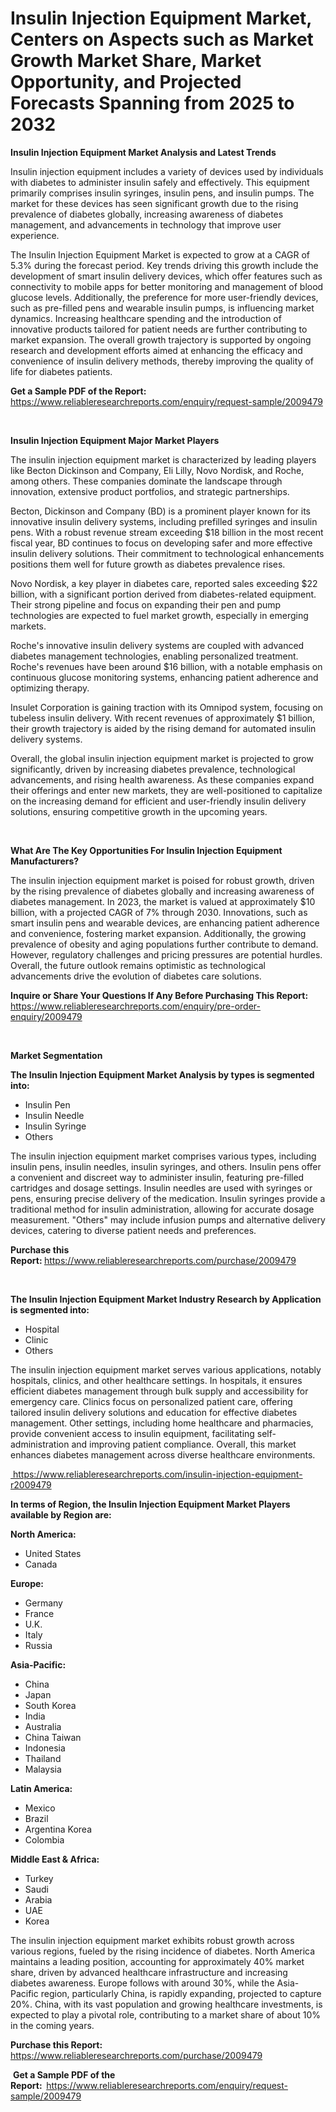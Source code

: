 <p><h1>Insulin Injection Equipment Market, Centers on Aspects such as Market Growth Market Share, Market Opportunity, and Projected Forecasts Spanning from 2025 to 2032</h1></p><p><strong>Insulin Injection Equipment Market Analysis and Latest Trends</strong></p>
<p><p>Insulin injection equipment includes a variety of devices used by individuals with diabetes to administer insulin safely and effectively. This equipment primarily comprises insulin syringes, insulin pens, and insulin pumps. The market for these devices has seen significant growth due to the rising prevalence of diabetes globally, increasing awareness of diabetes management, and advancements in technology that improve user experience.</p><p>The Insulin Injection Equipment Market is expected to grow at a CAGR of 5.3% during the forecast period. Key trends driving this growth include the development of smart insulin delivery devices, which offer features such as connectivity to mobile apps for better monitoring and management of blood glucose levels. Additionally, the preference for more user-friendly devices, such as pre-filled pens and wearable insulin pumps, is influencing market dynamics. Increasing healthcare spending and the introduction of innovative products tailored for patient needs are further contributing to market expansion. The overall growth trajectory is supported by ongoing research and development efforts aimed at enhancing the efficacy and convenience of insulin delivery methods, thereby improving the quality of life for diabetes patients.</p></p>
<p><strong>Get a Sample PDF of the Report:&nbsp;</strong> <a href="https://www.reliableresearchreports.com/enquiry/request-sample/2009479?utm_campaign=2201&utm_medium=2&utm_source=Github&utm_content=ia&utm_term=13042025&utm_id=insulin-injection-equipment">https://www.reliableresearchreports.com/enquiry/request-sample/2009479</a></p>
<p>&nbsp;</p>
<p><strong>Insulin Injection Equipment Major Market Players</strong></p>
<p><p>The insulin injection equipment market is characterized by leading players like Becton Dickinson and Company, Eli Lilly, Novo Nordisk, and Roche, among others. These companies dominate the landscape through innovation, extensive product portfolios, and strategic partnerships.</p><p>Becton, Dickinson and Company (BD) is a prominent player known for its innovative insulin delivery systems, including prefilled syringes and insulin pens. With a robust revenue stream exceeding $18 billion in the most recent fiscal year, BD continues to focus on developing safer and more effective insulin delivery solutions. Their commitment to technological enhancements positions them well for future growth as diabetes prevalence rises.</p><p>Novo Nordisk, a key player in diabetes care, reported sales exceeding $22 billion, with a significant portion derived from diabetes-related equipment. Their strong pipeline and focus on expanding their pen and pump technologies are expected to fuel market growth, especially in emerging markets.</p><p>Roche's innovative insulin delivery systems are coupled with advanced diabetes management technologies, enabling personalized treatment. Roche's revenues have been around $16 billion, with a notable emphasis on continuous glucose monitoring systems, enhancing patient adherence and optimizing therapy.</p><p>Insulet Corporation is gaining traction with its Omnipod system, focusing on tubeless insulin delivery. With recent revenues of approximately $1 billion, their growth trajectory is aided by the rising demand for automated insulin delivery systems.</p><p>Overall, the global insulin injection equipment market is projected to grow significantly, driven by increasing diabetes prevalence, technological advancements, and rising health awareness. As these companies expand their offerings and enter new markets, they are well-positioned to capitalize on the increasing demand for efficient and user-friendly insulin delivery solutions, ensuring competitive growth in the upcoming years.</p></p>
<p>&nbsp;</p>
<p><strong>What Are The Key Opportunities For Insulin Injection Equipment Manufacturers?</strong></p>
<p><p>The insulin injection equipment market is poised for robust growth, driven by the rising prevalence of diabetes globally and increasing awareness of diabetes management. In 2023, the market is valued at approximately $10 billion, with a projected CAGR of 7% through 2030. Innovations, such as smart insulin pens and wearable devices, are enhancing patient adherence and convenience, fostering market expansion. Additionally, the growing prevalence of obesity and aging populations further contribute to demand. However, regulatory challenges and pricing pressures are potential hurdles. Overall, the future outlook remains optimistic as technological advancements drive the evolution of diabetes care solutions.</p></p>
<p><strong>Inquire or Share Your Questions If Any Before Purchasing This Report:</strong> <a href="https://www.reliableresearchreports.com/enquiry/pre-order-enquiry/2009479?utm_campaign=2201&utm_medium=2&utm_source=Github&utm_content=ia&utm_term=13042025&utm_id=insulin-injection-equipment">https://www.reliableresearchreports.com/enquiry/pre-order-enquiry/2009479</a></p>
<p>&nbsp;</p>
<p><strong>Market Segmentation</strong></p>
<p><strong>The Insulin Injection Equipment Market Analysis by types is segmented into:</strong></p>
<p><ul><li>Insulin Pen</li><li>Insulin Needle</li><li>Insulin Syringe</li><li>Others</li></ul></p>
<p><p>The insulin injection equipment market comprises various types, including insulin pens, insulin needles, insulin syringes, and others. Insulin pens offer a convenient and discreet way to administer insulin, featuring pre-filled cartridges and dosage settings. Insulin needles are used with syringes or pens, ensuring precise delivery of the medication. Insulin syringes provide a traditional method for insulin administration, allowing for accurate dosage measurement. "Others" may include infusion pumps and alternative delivery devices, catering to diverse patient needs and preferences.</p></p>
<p><strong>Purchase this Report:&nbsp;</strong><a href="https://www.reliableresearchreports.com/purchase/2009479?utm_campaign=2201&utm_medium=2&utm_source=Github&utm_content=ia&utm_term=13042025&utm_id=insulin-injection-equipment">https://www.reliableresearchreports.com/purchase/2009479</a></p>
<p>&nbsp;</p>
<p><strong>The Insulin Injection Equipment Market Industry Research by Application is segmented into:</strong></p>
<p><ul><li>Hospital</li><li>Clinic</li><li>Others</li></ul></p>
<p><p>The insulin injection equipment market serves various applications, notably hospitals, clinics, and other healthcare settings. In hospitals, it ensures efficient diabetes management through bulk supply and accessibility for emergency care. Clinics focus on personalized patient care, offering tailored insulin delivery solutions and education for effective diabetes management. Other settings, including home healthcare and pharmacies, provide convenient access to insulin equipment, facilitating self-administration and improving patient compliance. Overall, this market enhances diabetes management across diverse healthcare environments.</p></p>
<p><a href="https://www.reliableresearchreports.com/insulin-injection-equipment-r2009479?utm_campaign=2201&utm_medium=2&utm_source=Github&utm_content=ia&utm_term=13042025&utm_id=insulin-injection-equipment">&nbsp;https://www.reliableresearchreports.com/insulin-injection-equipment-r2009479</a></p>
<p><strong>In terms of Region, the Insulin Injection Equipment Market Players available by Region are:</strong></p>
<p>
    <p> <strong> North America: </strong>
        <ul>
            <li>United States</li>
            <li>Canada</li>
        </ul>
        </p> 
    <p> <strong> Europe: </strong>
        <ul>
            <li>Germany</li>
            <li>France</li>
            <li>U.K.</li>
            <li>Italy</li>
            <li>Russia</li>
        </ul>
        </p> 
    <p> <strong> Asia-Pacific: </strong>
        <ul>
            <li>China</li>
            <li>Japan</li>
            <li>South Korea</li>
            <li>India</li>
            <li>Australia</li>
            <li>China Taiwan</li>
            <li>Indonesia</li>
            <li>Thailand</li>
            <li>Malaysia</li>
        </ul>
        </p> 
    <p> <strong> Latin America: </strong>
        <ul>
            <li>Mexico</li>
            <li>Brazil</li>
            <li>Argentina Korea</li>
            <li>Colombia</li>
        </ul>
        </p> 
    <p> <strong> Middle East & Africa: </strong>
        <ul>
            <li>Turkey</li>
            <li>Saudi</li>
            <li>Arabia</li>
            <li>UAE</li>
            <li>Korea</li>
        </ul>
    </p>
    </p>
<p><p>The insulin injection equipment market exhibits robust growth across various regions, fueled by the rising incidence of diabetes. North America maintains a leading position, accounting for approximately 40% market share, driven by advanced healthcare infrastructure and increasing diabetes awareness. Europe follows with around 30%, while the Asia-Pacific region, particularly China, is rapidly expanding, projected to capture 20%. China, with its vast population and growing healthcare investments, is expected to play a pivotal role, contributing to a market share of about 10% in the coming years.</p></p>
<p><strong>Purchase this Report: </strong><a href="https://www.reliableresearchreports.com/purchase/2009479?utm_campaign=2201&utm_medium=2&utm_source=Github&utm_content=ia&utm_term=13042025&utm_id=insulin-injection-equipment">https://www.reliableresearchreports.com/purchase/2009479</a></p>
<p>&nbsp;<strong>Get a Sample PDF of the Report:&nbsp;&nbsp;</strong><a href="https://www.reliableresearchreports.com/enquiry/request-sample/2009479?utm_campaign=2201&utm_medium=2&utm_source=Github&utm_content=ia&utm_term=13042025&utm_id=insulin-injection-equipment">https://www.reliableresearchreports.com/enquiry/request-sample/2009479</a></p>
<p><strong></strong></p>
<p><p></p><p></p><p></p></p>